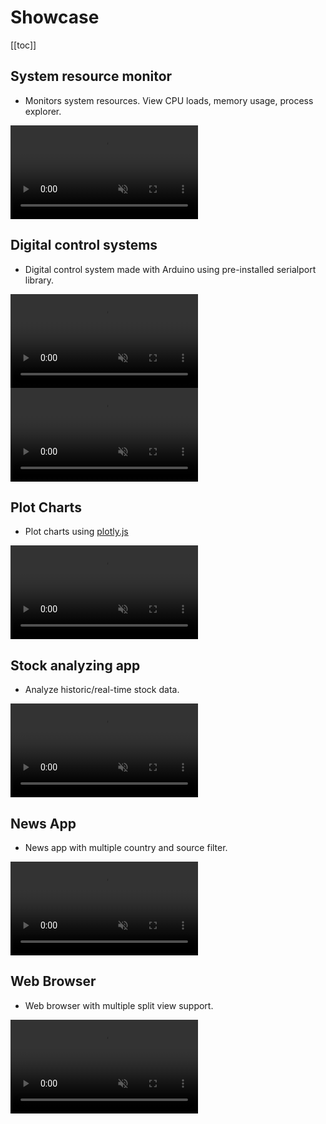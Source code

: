 # Showcase

[[toc]]

## System resource monitor
* Monitors system resources. View CPU loads, memory usage, process explorer.

<video muted autoplay loop style="max-width:100%; height:auto" name="media">
  <source src="/guide/examples/system-monitor.mp4" type="video/mp4">
  Your browser does not support the video tag.
</video> 

## Digital control systems
* Digital control system made with Arduino using pre-installed serialport library.

<video muted autoplay loop style="max-width:100%; height:auto" name="media">
  <source src="/guide/examples/control-system-1.mp4" type="video/mp4">
  Your browser does not support the video tag.
</video> 

<video muted autoplay loop style="max-width:100%; height:auto" name="media">
  <source src="/guide/examples/control-system-2.mp4" type="video/mp4">
  Your browser does not support the video tag.
</video> 

## Plot Charts
* Plot charts using [plotly.js](https://plot.ly/javascript/)

<video muted autoplay loop style="max-width:100%; height:auto" name="media">
  <source src="/guide/examples/charts.mp4" type="video/mp4">
  Your browser does not support the video tag.
</video> 

## Stock analyzing app
* Analyze historic/real-time stock data.

<video muted autoplay loop style="max-width:100%; height:auto" name="media">
  <source src="/guide/examples/stocks.mp4" type="video/mp4">
  Your browser does not support the video tag.
</video> 

## News App
* News app with multiple country and source filter.

<video muted autoplay loop style="max-width:100%; height:auto" name="media">
  <source src="/guide/examples/news-app.mp4" type="video/mp4">
  Your browser does not support the video tag.
</video> 

## Web Browser
* Web browser with multiple split view support.

<video muted autoplay loop style="max-width:100%; height:auto" name="media">
  <source src="/guide/examples/web-browser.mp4" type="video/mp4">
  Your browser does not support the video tag.
</video> 